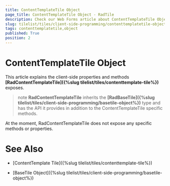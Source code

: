 ```yaml
---
title: ContentTemplateTile Object
page_title: ContentTemplateTile Object - RadTile
description: Check our Web Forms article about ContentTemplateTile Object.
slug: tilelist/tiles/client-side-programming/contenttemplatetile-object
tags: contenttemplatetile,object
published: True
position: 2
---
```


# ContentTemplateTile Object




This article explains the client-side properties and methods **[RadContentTemplateTile]({%slug tilelist/tiles/contenttemplate-tile%})** exposes.

>note  **RadContentTemplateTile** inherits the **[RadBaseTile]({%slug tilelist/tiles/client-side-programming/basetile-object%})** type and has the API it provides in addition to the ContentTemplateTile specific methods.
>


At the moment, RadContentTemplateTile does not expose any specific methods or properties.

# See Also

 * [ContentTemplate Tile]({%slug tilelist/tiles/contenttemplate-tile%})

 * [BaseTile Object]({%slug tilelist/tiles/client-side-programming/basetile-object%})
